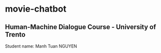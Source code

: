# movie-chatbot

## Human-Machine Dialogue Course - University of Trento
Student name: Manh Tuan NGUYEN
